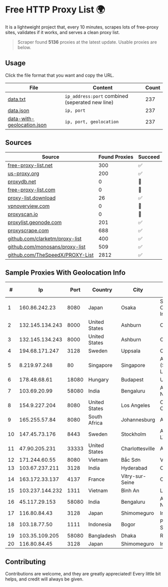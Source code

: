 
# Free HTTP Proxy List 🌍

It is a lightweight project that, every 10 minutes, scrapes lots of free-proxy sites, validates if it works, and serves a clean proxy list.


> Scraper found **5136** proxies at the latest update. Usable proxies are below.

## Usage

Click the file format that you want and copy the URL.


|File|Content|Count|
|----|-------|-----|
|[data.txt](https://raw.githubusercontent.com/themiralay/Proxy-List-World/master/data.txt)|`ip_address:port` combined (seperated new line)|237|
|[data.json](https://raw.githubusercontent.com/themiralay/Proxy-List-World/master/data.json)|`ip, port`|237|
|[data-with-geolocation.json](https://raw.githubusercontent.com/themiralay/Proxy-List-World/master/data-with-geolocation.json)|`ip, port, geolocation`|237|

## Sources

|Source|Found Proxies|Succeed|
|------|-------------|-------|
|[free-proxy-list.net](https://free-proxy-list.net)|300|✅|
|[us-proxy.org](https://www.us-proxy.org)|200|✅|
|[proxydb.net](http://proxydb.net)|0|🚫|
|[free-proxy-list.com](https://free-proxy-list.com/?page=&port=&type%5B%5D=http&type%5B%5D=https&up_time=0&search=Search)|0|🚫|
|[proxy-list.download](https://www.proxy-list.download/HTTP)|26|✅|
|[vpnoverview.com](https://vpnoverview.com/privacy/anonymous-browsing/free-proxy-servers)|0|🚫|
|[proxyscan.io](https://www.proxyscan.io)|0|🚫|
|[proxylist.geonode.com](https://proxylist.geonode.com/api/proxy-list?limit=300&page=1&sort_by=lastChecked&sort_type=desc&protocols=http,https)|201|✅|
|[proxyscrape.com](https://api.proxyscrape.com/v2/?request=displayproxies&protocol=http&timeout=10000&country=all&ssl=all&anonymity=all)|688|✅|
|[github.com/clarketm/proxy-list](https://raw.githubusercontent.com/clarketm/proxy-list/master/proxy-list-raw.txt)|400|✅|
|[github.com/monosans/proxy-list](https://raw.githubusercontent.com/monosans/proxy-list/main/proxies/http.txt)|509|✅|
|[github.com/TheSpeedX/PROXY-List](https://raw.githubusercontent.com/TheSpeedX/PROXY-List/master/http.txt)|2812|✅|


## Sample Proxies With Geolocation Info

|#|Ip|Port|Country|City|Internet Service Provider|
|-|--|----|-------|----|-------------------------|
|1|160.86.242.23|8080|Japan|Osaka|Sony Network Communications Inc|
|2|132.145.134.243|8000|United States|Ashburn|Oracle Corporation|
|3|132.145.134.243|8000|United States|Ashburn|Oracle Corporation|
|4|194.68.171.247|3128|Sweden|Uppsala|Obenetwork AB|
|5|8.219.97.248|80|Singapore|Singapore|Alibaba Cloud (Singapore) Private Limited|
|6|178.48.68.61|18080|Hungary|Budapest|UPC|
|7|103.69.20.99|58080|India|Bengaluru|Allnet Broadband Network PVT LTD|
|8|154.9.227.204|8080|United States|Los Angeles|Cogent Communications|
|9|165.255.57.84|8080|South Africa|Johannesburg|Afrihost (Pty) Ltd|
|10|147.45.73.176|8443|Sweden|Stockholm|Aeza International LTD|
|11|47.90.205.231|33333|United States|Charlottesville|Alibaba.com LLC|
|12|171.244.60.55|8080|Vietnam|Bắc Sơn|VIETEL|
|13|103.67.237.211|3128|India|Hyderabad|OASISGSSERVICES|
|14|163.172.33.137|4137|France|Vitry-sur-Seine|Online S.A.S.|
|15|103.237.144.232|1311|Vietnam|Bình An|LVSOFT|
|16|45.117.29.153|58080|India|Bengaluru|Allnet Broadband Network PVT LTD|
|17|116.80.84.43|3128|Japan|Shimomeguro|InfoSphere|
|18|103.18.77.50|1111|Indonesia|Bogor|PT Usaha Adi Sanggoro|
|19|103.35.109.205|58080|Bangladesh|Dhaka|Ranks ITT|
|20|116.80.84.45|3128|Japan|Shimomeguro|InfoSphere|



## Contributing

Contributions are welcome, and they are greatly appreciated! Every
little bit helps, and credit will always be given.

